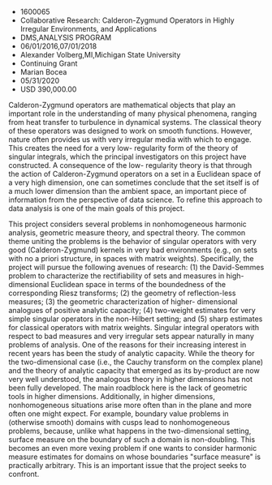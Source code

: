 
* 1600065
* Collaborative Research: Calderon-Zygmund Operators in Highly Irregular Environments, and Applications
* DMS,ANALYSIS PROGRAM
* 06/01/2016,07/01/2018
* Alexander Volberg,MI,Michigan State University
* Continuing Grant
* Marian Bocea
* 05/31/2020
* USD 390,000.00

Calderon-Zygmund operators are mathematical objects that play an important role
in the understanding of many physical phenomena, ranging from heat transfer to
turbulence in dynamical systems. The classical theory of these operators was
designed to work on smooth functions. However, nature often provides us with
very irregular media with which to engage. This creates the need for a very low-
regularity form of the theory of singular integrals, which the principal
investigators on this project have constructed. A consequence of the low-
regularity theory is that through the action of Calderon-Zygmund operators on a
set in a Euclidean space of a very high dimension, one can sometimes conclude
that the set itself is of a much lower dimension than the ambient space, an
important piece of information from the perspective of data science. To refine
this approach to data analysis is one of the main goals of this project.

This project considers several problems in nonhomogeneous harmonic analysis,
geometric measure theory, and spectral theory. The common theme uniting the
problems is the behavior of singular operators with very good (Calderon-Zygmund)
kernels in very bad environments (e.g., on sets with no a priori structure, in
spaces with matrix weights). Specifically, the project will pursue the following
avenues of research: (1) the David-Semmes problem to characterize the
rectifiability of sets and measures in high-dimensional Euclidean space in terms
of the boundedness of the corresponding Riesz transforms; (2) the geometry of
reflection-less measures; (3) the geometric characterization of higher-
dimensional analogues of positive analytic capacity; (4) two-weight estimates
for very simple singular operators in the non-Hilbert setting; and (5) sharp
estimates for classical operators with matrix weights. Singular integral
operators with respect to bad measures and very irregular sets appear naturally
in many problems of analysis. One of the reasons for their increasing interest
in recent years has been the study of analytic capacity. While the theory for
the two-dimensional case (i.e., the Cauchy transform on the complex plane) and
the theory of analytic capacity that emerged as its by-product are now very well
understood, the analogous theory in higher dimensions has not been fully
developed. The main roadblock here is the lack of geometric tools in higher
dimensions. Additionally, in higher dimensions, nonhomogeneous situations arise
more often than in the plane and more often one might expect. For example,
boundary value problems in (otherwise smooth) domains with cusps lead to
nonhomogeneous problems, because, unlike what happens in the two-dimensional
setting, surface measure on the boundary of such a domain is non-doubling. This
becomes an even more vexing problem if one wants to consider harmonic measure
estimates for domains on whose boundaries "surface measure" is practically
arbitrary. This is an important issue that the project seeks to confront.
